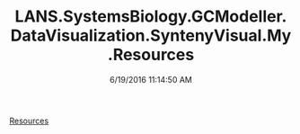 ﻿---
title: LANS.SystemsBiology.GCModeller.DataVisualization.SyntenyVisual.My.Resources
date: 6/19/2016 11:14:50 AM
---

[Resources](T-LANS.SystemsBiology.GCModeller.DataVisualization.SyntenyVisual.My.Resources.Resources.html)
